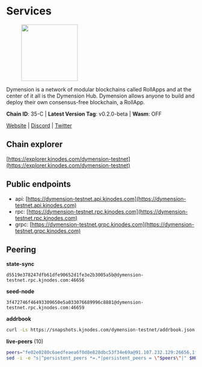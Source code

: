 # Services

<figure><img src="https://raw.githubusercontent.com/kj89/testnet_manuals/main/pingpub/logos/dymension.png" width="150" alt=""><figcaption></figcaption></figure>

Dymension is a network of modular blockchains called RollApps  and at the center of it all is the Dymension Hub. Dymension  allows anyone to build and deploy their own consensus-free blockchain, a RollApp.

**Chain ID**: 35-C | **Latest Version Tag**: v0.2.0-beta | **Wasm**: OFF

[Website](https://dymension.xyz/) | [Discord](https://discord.gg/dymension) | [Twitter](https://twitter.com/dymensionXYZ)




## Chain explorer
[https://explorer.kjnodes.com/dymension-testnet](https://explorer.kjnodes.com/dymension-testnet)

## Public endpoints

* api: [https://dymension-testnet.api.kjnodes.com](https://dymension-testnet.api.kjnodes.com)
* rpc: [https://dymension-testnet.rpc.kjnodes.com](https://dymension-testnet.rpc.kjnodes.com)
* grpc: [https://dymension-testnet.grpc.kjnodes.com](https://dymension-testnet.grpc.kjnodes.com)

## Peering

**state-sync**

```text
d5519e378247dfb61dfe90652d1fe3e2b3005a5b@dymension-testnet.rpc.kjnodes.com:46656
```

**seed-node**

```text
3f472746f46493309650e5a033076689996c8881@dymension-testnet.rpc.kjnodes.com:46659
```

**addrbook**
```bash
curl -Ls https://snapshots.kjnodes.com/dymension-testnet/addrbook.json > $HOME/.dymension/config/addrbook.json
```

**live-peers** (10)
```bash
peers="fe02e0280c6aedfeaea6f0d8e828dbc53f34e69a@91.107.232.129:26656,1f2b68851c8b17ed796e67af3c6734343e8a2684@65.108.97.58:2446,8e667c0759bfb20ec42b939956706301a4f2a10d@65.109.92.8:26656,d5519e378247dfb61dfe90652d1fe3e2b3005a5b@65.109.68.190:46656,80cce834fc749c0a9f47182665f833f97170ff4b@65.108.104.167:46656,6011e62596d177073f3bed476622162652ab4310@164.68.105.143:26656,43a46e2fbe871246e8fee045749d0a4677042b0c@95.217.216.88:46656,54160abe97cd71abb3a83516fd8e4a47cb509fba@188.34.178.103:46656,c1008d2d05c56254e95d19ab7e9fe459dad2de3d@159.223.57.238:26656,c15187cf9ea7a304499e5ae65facb53bea1e7fd7@45.79.87.51:26656"
sed -i -e "s|^persistent_peers *=.*|persistent_peers = \"$peers\"|" $HOME/.dymension/config/config.toml
```
